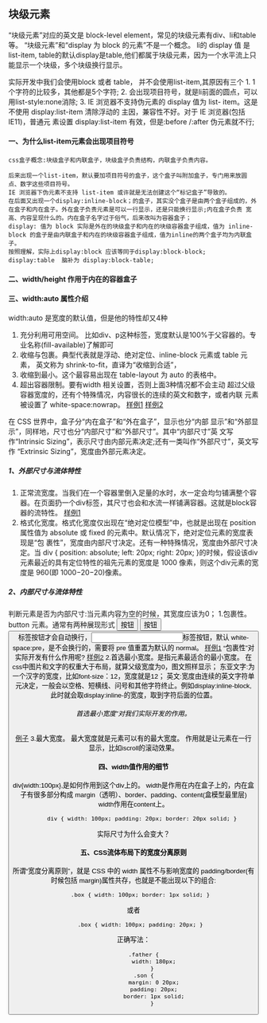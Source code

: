 ## 块级元素
      
 “块级元素”对应的英文是 block-level element，常见的块级元素有div、li和table等。
 “块级元素”和“display 为 block 的元素”不是一个概念。
 li的 display 值 是list-item,
 table的默认display是table,他们都属于块级元素，因为一个水平流上只能显示一个块级，多个块级换行显示。

 实际开发中我们会使用block 或者 table， 并不会使用list-item,其原因有三个
    1. 1个字符的比较多，其他都是5个字符;
    2. 会出现项目符号，就是li前面的圆点，可以用list-style:none消除;
    3. IE 浏览器不支持伪元素的 display 值为 list- item。这是不使用 display:list-item 清除浮动的 主因，兼容性不好。对于 IE 浏览器(包括 IE11)，普通元 素设置 display:list-item 有效，但是:before /:after 伪元素就不行;
      
#### 一、为什么list-item元素会出现项目符号
    css盒子概念:块级盒子和内联盒子，块级盒子负责结构，内联盒子负责内容。
    
    后来出现一个list-item，默认要加项目符号的盒子，这个盒子叫附加盒子，专门用来放圆点、数字这些项目符号。
    IE 浏览器下伪元素不支持 list-item 或许就是无法创建这个“标记盒子”导致的。
    在后面又出现一个display:inline-block；的盒子，其实没个盒子是由两个盒子组成的，外在盒子和内在盒子。外在盒子负责元素是可以一行显示，还是只能换行显示;内在盒子负责 宽高、内容呈现什么的。内在盒子名字过于俗气，后来改叫为容器盒子；
    display: 值为 block 实际是外在的块级盒子和内在的块级容器盒子组成，值为 inline-block 的盒子是由内联盒子和内在的块级容器盒子组成，值为inline的两个盒子均为内联盒子。
    按照理解，实际上display:block 应该等同于display:block-block;
    display:table  脑补为 display:block-table;
    
####  二、width/height 作用于内在的容器盒子

      
#### 三、width:auto 属性介绍
width:auto 是宽度的默认值，但是他的特性却又4种
1. 充分利用可用空间。  比如div、p这种标签，宽度默认是100%于父容器的。专业名称(fill-available)了解即可
2. 收缩与包裹。典型代表就是浮动、绝对定位、inline-block 元素或 table 元素， 英文称为 shrink-to-fit，直译为“收缩到合适”，
3. 收缩到最小。这个最容易出现在 table-layout 为 auto 的表格中。
4. 超出容器限制。要有width 相关设置，否则上面3种情况都不会主动 超过父级容器宽度的，还有个特殊情况，内容很长的连续的英文和数字，或者内联 元素被设置了 white-space:nowrap。
[样例1]('http://demo.cssworld.cn/3/2-1.php')
[样例2]('http://demo.cssworld.cn/3/2-2.php')

在 CSS 世界中，盒子分“内在盒子”和“外在盒子”，显示也分“内部 显示”和“外部显示”，同样地，尺寸也分“内部尺寸”和“外部尺寸”。其中“内部尺寸”英 文写作“Intrinsic Sizing”，表示尺寸由内部元素决定;还有一类叫作“外部尺寸”，英文写作
“Extrinsic Sizing”，宽度由外部元素决定。
##### 1、外部尺寸与流体特性
 1. 正常流宽度。当我们在一个容器里倒入足量的水时，水一定会均匀铺满整个容器。在页面扔一个div标签，其尺寸也会和水流一样铺满容器。这就是block容器的流特性。
[样例1]('http://demo.cssworld.cn/3/2-3.php')
 2. 格式化宽度。格式化宽度仅出现在“绝对定位模型”中，也就是出现在 position 属性值为 absolute 或 fixed 的元素中。默认情况下，绝对定位元素的宽度表现是“包 裹性”，宽度由内部尺寸决定。还有一种特殊情况，宽度由外部尺寸决定。当 div { position: absolute; left: 20px; right: 20px; }的时候，假设该div元素最近的具有定位特性的祖先元素的宽度是 1000 像素，则这个div元素的宽 度是 960(即 1000−20−20)像素。
##### 2、内部尺寸与流体特性
 判断元素是否为内部尺寸:当元素内容为空的时候，其宽度应该为0；
 1.包裹性。 button 元素。通常有两种展现形式 <button>按钮</button> <input type="button" value="按钮"> <button>标签按钮才会自动换行，<input>标签按钮，默认 white-space:pre，是不会换行的，需要将 pre 值重置为默认的 normal。
[样例1]('http://demo.cssworld.cn/3/2-4.php')
 “包裹性”对实际开发有什么作用呢?
[样例2]('http://demo.cssworld.cn/3/2-5.php')
 2.首选最小宽度。是指元素最适合的最小宽度。
  在css中图片和文字的权重大于布局，就算父级宽度为0，图文照样显示；
  东亚文字:为一个汉字的宽度，比如font-size：12，宽度就是12；
  英文:宽度由连续的英文字符单元决定，一般会以空格、短横线、问号和其他字符终止。例如display:inline-block,此时就会取display:inline-的宽度，取到字符后面的位置。
###### 首选最小宽度”对我们实际开发的作用。
[例子]('http://demo.cssworld.cn/3/2-6.php')
 3.最大宽度。 最大宽度就是元素可以有的最大宽度。
   作用就是让元素在一行显示，比如iscroll的滚动效果。
      
      
#### 四、width值作用的细节
 
  div{width:100px},是如何作用到这个div上的。
  width是作用在内在盒子上的，内在盒子有很多部分构成
  margin（透明）、border、padding、content(盒模型最里层)
  width作用在content上。
  
 ``` 
      div { width: 100px; padding: 20px; border: 20px solid; }
 ```
 实际尺寸为什么会变大？
  
  

#### 五、CSS流体布局下的宽度分离原则

   所谓“宽度分离原则”，就是 CSS 中的 width 属性不与影响宽度的 padding/border(有
时候包括 margin)属性共存，也就是不能出现以下的组合:
  ```
      .box { width: 100px; border: 1px solid; }
  ```
  或者     
  ```
      .box { width: 100px; padding: 20px; }
  ```
  正确写法：
  ```
        .father {
              width: 180px;
             }
        .son {
              margin: 0 20px;
              padding: 20px;
              border: 1px solid;
             }
  ```
  
  
  
  
  

